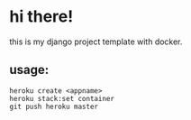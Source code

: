 # hi there!

this is my django project template with docker.

## usage:
    heroku create <appname>
    heroku stack:set container
    git push heroku master
